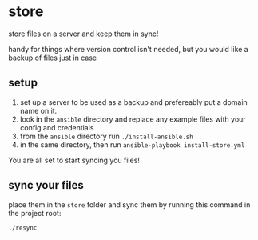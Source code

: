 # store
store files on a server and keep them in sync!

handy for things where version control isn't needed, but you would like a backup of files just in case

## setup

1) set up a server to be used as a backup and prefereably put a domain name on it.
2) look in the `ansible` directory and replace any example files with your config and credentials
3) from the `ansible` directory run `./install-ansible.sh`
4) in the same directory, then run `ansible-playbook install-store.yml`

You are all set to start syncing you files!

## sync your files

place them in the `store` folder and sync them by running this command in the project root:

```
./resync
```
